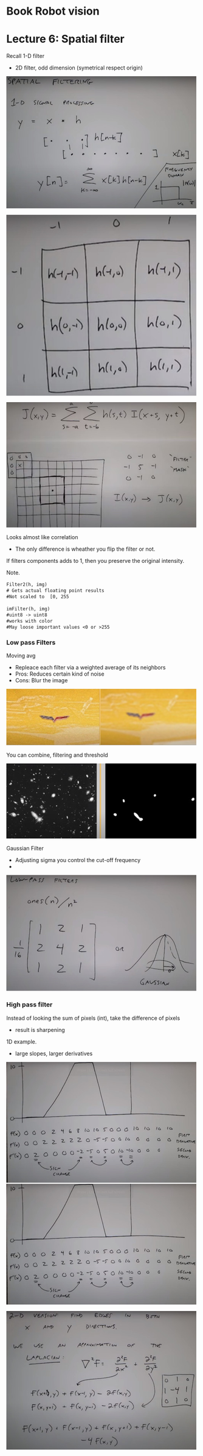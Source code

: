 # Book Robot vision
# Lecture 6: Spatial filter


Recall 1-D filter
- 2D filter, odd dimension (symetrical respect origin)

![](1D_filter.jpeg)

![](2D_filter.jpeg)

![](2D_filter_2.jpeg)

Looks almost like correlation
- The only difference is wheather you flip the filter or not.

If filters components adds to 1, then you preserve the original intensity.

Note.
```
Filter2(h, img)
# Gets actual floating point results
#Not scaled to  [0, 255

imFilter(h, img)
#uint8 -> uint8
#works with color
#May loose important values <0 or >255
```


### Low pass Filters
Moving avg
- Repleace each filter via a weighted average of its neighbors
- Pros: Reduces certain kind of noise
- Cons: Blur the image

![](noise_reduction.jpeg)

You can combine, filtering and threshold

![](filtering_threshold.jpeg)

Gaussian Filter
- Adjusting sigma you control the cut-off frequency
- 
![](gaussian_filter.jpeg)

### High pass filter
Instead of looking the sum of pixels (int), take the difference of pixels
- result is sharpening

1D example.
- large slopes, larger derivatives

![](1D_dif.jpeg)
![](1D_dif.jpeg)

![](2D_dif.jpeg)
